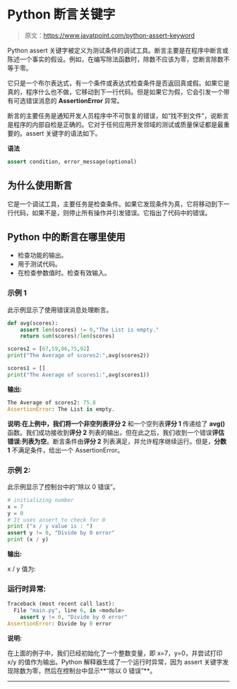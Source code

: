 # Python 断言关键字

> 原文：<https://www.javatpoint.com/python-assert-keyword>

Python assert 关键字被定义为测试条件的调试工具。断言主要是在程序中断言或陈述一个事实的假设。例如，在编写除法函数时，除数不应该为零，您断言除数不等于零。

它只是一个布尔表达式，有一个条件或表达式检查条件是否返回真或假。如果它是真的，程序什么也不做，它移动到下一行代码。但是如果它为假，它会引发一个带有可选错误消息的 **AssertionError** 异常。

断言的主要任务是通知开发人员程序中不可恢复的错误，如“找不到文件”，说断言是程序的内部自检是正确的。它对于任何应用开发领域的测试或质量保证都是最重要的。assert 关键字的语法如下。

**语法**

```py
assert condition, error_message(optional)  

```

## 为什么使用断言

它是一个调试工具，主要任务是检查条件。如果它发现条件为真，它将移动到下一行代码，如果不是，则停止所有操作并引发错误。它指出了代码中的错误。

## Python 中的断言在哪里使用

*   检查功能的输出。
*   用于测试代码。
*   在检查参数值时。检查有效输入。

### 示例 1

此示例显示了使用错误消息处理断言。

```py
def avg(scores):  
    assert len(scores) != 0,"The List is empty."  
    return sum(scores)/len(scores)  

scores2 = [67,59,86,75,92]  
print("The Average of scores2:",avg(scores2))  

scores1 = []  
print("The Average of scores1:",avg(scores1))  

```

**输出:**

```py
The Average of scores2: 75.8
AssertionError: The List is empty.

```

**说明:**在上例中，我们将一个非空列表**评分 2** 和一个空列表**评分 1** 传递给了 **avg()** 函数。我们成功接收到**评分 2** 列表的输出，但在此之后，我们收到一个错误**评估错误:列表为空**。断言条件由**评分 2** 列表满足，并允许程序继续运行。但是，**分数 1** 不满足条件，给出一个 AssertionError。

### 示例 2:

此示例显示了控制台中的“除以 0 错误”。

```py
# initializing number   
x = 7  
y = 0  
# It uses assert to check for 0   
print ("x / y value is : ")   
assert y != 0, "Divide by 0 error"  
print (x / y)   

```

**输出:**

x / y 值为:

### 运行时异常:

```py
Traceback (most recent call last):  
  File "main.py", line 6, in <module>  
    assert y != 0, "Divide by 0 error"  
AssertionError: Divide by 0 error  

```

**说明:**

在上面的例子中，我们已经初始化了一个整数变量，即 x=7，y=0，并尝试打印 x/y 的值作为输出。Python 解释器生成了一个运行时异常，因为 assert 关键字发现除数为零，然后在控制台中显示**“除以 0 错误”**。

* * *